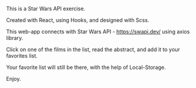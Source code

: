 This is a Star Wars API exercise.

Created with React, using Hooks, and designed with Scss.

This web-app connects with Star Wars API - https://swapi.dev/ using axios library.

Click on one of the films in the list, read the abstract, and add it to your favorites list.

Your favorite list will still be there, with the help of Local-Storage.

Enjoy.